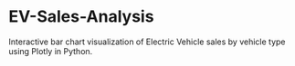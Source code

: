 # EV-Sales-Analysis
Interactive bar chart visualization of Electric Vehicle sales by vehicle type using Plotly in Python.
